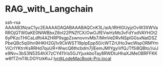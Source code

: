 # RAG_with_Langchain

ssh-rsa AAAAB3NzaC1yc2EAAAADAQABAAABAQCnK3L/aiA/IRHIGUyjzOvW3XWVaRROjQTW0aKE0NlWBbxZ6nI22PNZfCX/OwOJfEVwHzMs3vFdYxdVAYHOt26yPKzcTHICaLdfti4AZHRP9sgpZswnovnvMb7/MmVeDRvNSplGGsxNatDSZPbeQBc5q0ihn9iHKH2Gj1v9CkWST19pIpEpp50/cWTZrUHo3wcWspORMYmViCrlYKtrrKsRRHd7quUR+WwcQ6thcbdm7jIEemJMIYgyiVfQJTf5i8QBto//uiJe9Nv+3bS3N5354hX7zCY411rIs5GJYjuxkboTay8RWDtuHhaXJMeOBRFFKKw6fTZmT8LDGYtzkKuJ lyr@LodeMacBook-Pro.local
